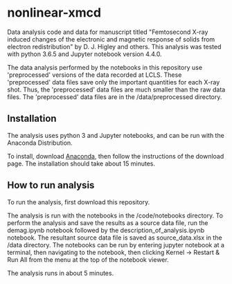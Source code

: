 # nonlinear-xmcd
Data analysis code and data for manuscript titled "Femtosecond X-ray induced changes of the electronic and magnetic response of solids from electron redistribution" by D. J. Higley and others. This analysis was tested with python 3.6.5 and Jupyter notebook version 4.4.0.

The data analysis performed by the notebooks in this repository use 'preprocessed' versions of the data recorded at LCLS. These 'preprocessed' data files save only the important quantities for each X-ray shot. Thus, the 'preprocessed' data files are much smaller than the raw data files. The 'preprocessed' data files are in the /data/preprocessed directory.

## Installation

The analysis uses python 3 and Jupyter notebooks, and can be run with the Anaconda Distribution.

To install, download [Anaconda](https://www.anaconda.com/distribution/#download-section), then follow the instructions of the download page. The installation should take about 15 minutes.

## How to run analysis

To run the analysis, first download this repository.

The analysis is run with the notebooks in the /code/notebooks directory. To perform the analysis and save the results as a source data file, run the demag.ipynb notebook followed by the description_of_analysis.ipynb notebook. The resultant source data file is saved as source_data.xlsx in the /data directory. The notebooks can be run by entering jupyter notebook at a terminal, then navigating to the notebook, then clicking Kernel -> Restart & Run All from the menu at the top of the notebook viewer.

The analysis runs in about 5 minutes.
